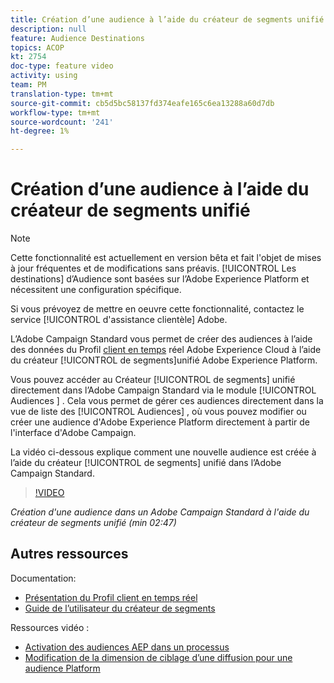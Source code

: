 ```yaml
---
title: Création d’une audience à l’aide du créateur de segments unifié
description: null
feature: Audience Destinations
topics: ACOP
kt: 2754
doc-type: feature video
activity: using
team: PM
translation-type: tm+mt
source-git-commit: cb5d5bc58137fd374eafe165c6ea13288a60d7db
workflow-type: tm+mt
source-wordcount: '241'
ht-degree: 1%

---
```



# Création d’une audience à l’aide du créateur de segments unifié

>[!NOTE]
>
>Cette fonctionnalité est actuellement en version bêta et fait l&#39;objet de mises à jour fréquentes et de modifications sans préavis. [!UICONTROL Les destinations] d’Audience sont basées sur l’Adobe Experience Platform et nécessitent une configuration spécifique.
>
>Si vous prévoyez de mettre en oeuvre cette fonctionnalité, contactez le service [!UICONTROL d&#39;assistance clientèle] Adobe.

L’Adobe Campaign Standard vous permet de créer des audiences à l’aide des données du Profil [client en temps](https://docs.adobe.com/content/help/en/platform-learn/tutorials/profiles/understanding-the-real-time-customer-profile.html) réel Adobe Experience Cloud à l’aide du créateur [!UICONTROL de segments]unifié Adobe Experience Platform.

Vous pouvez accéder au Créateur [!UICONTROL de segments] unifié directement dans l’Adobe Campaign Standard via le module [!UICONTROL Audiences ] . Cela vous permet de gérer ces audiences directement dans la vue de liste des [!UICONTROL Audiences] , où vous pouvez modifier ou créer une audience d&#39;Adobe Experience Platform directement à partir de l&#39;interface d&#39;Adobe Campaign.

La vidéo ci-dessous explique comment une nouvelle audience est créée à l’aide du créateur [!UICONTROL de segments] unifié dans l’Adobe Campaign Standard.

>[!VIDEO](https://video.tv.adobe.com/v/27638?quality=12)

*Création d&#39;une audience dans un Adobe Campaign Standard à l&#39;aide du créateur de segments unifié (min 02:47)*

## Autres ressources

Documentation:

* [Présentation du Profil client en temps réel](https://www.adobe.io/apis/experienceplatform/home/profile-identity-segmentation/profile-identity-segmentation-services.html#!api-specification/markdown/narrative/technical_overview/unified_profile_architectural_overview/unified_profile_architectural_overview.md)
* [Guide de l’utilisateur du créateur de segments](https://www.adobe.io/apis/experienceplatform/home/profile-identity-segmentation/profile-identity-segmentation-services.html#!api-specification/markdown/narrative/technical_overview/segmentation/segment-builder-guide.md)

Ressources vidéo :

* [Activation des audiences AEP dans un processus](/help/profiles-and-audiences/audience-destinations/activating-aep-audiences.md)
* [Modification de la dimension de ciblage d’une diffusion pour une audience Platform](/help/profiles-and-audiences/audience-destinations/changing-targeting-dimension.md)
